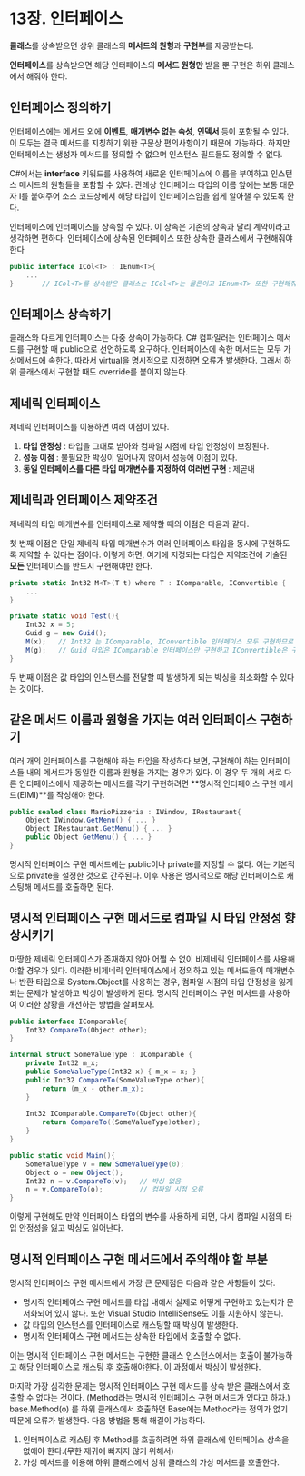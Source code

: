 # 13장. 인터페이스

**클래스**를 상속받으면 상위 클래스의 **메서드의 원형**과 **구현부**를 제공받는다.

**인터페이스**를 상속받으면 해당 인터페이스의 **메서드 원형만** 받을 뿐 구현은 하위 클래스에서 해줘야 한다.



## 인터페이스 정의하기

인터페이스에는 메서드 외에 **이벤트**, **매개변수 없는 속성**, **인덱서** 등이 포함될 수 있다. 이 모두는 결국 메서드를 지칭하기 위한 구문상 편의사항이기 때문에 가능하다. 하지만 인터페이스는 생성자 메서드를 정의할 수 없으며 인스턴스 필드들도 정의할 수 없다.

C#에서는 **interface** 키워드를 사용하여 새로운 인터페이스에 이름을 부여하고 인스턴스 메서드의 원형들을 포함할 수 있다. 관례상 인터페이스 타입의 이름 앞에는 보통 대문자 I를 붙여주어 소스 코드상에서 해당 타입이 인터페이스임을 쉽게 알아챌 수 있도록 한다.

인터페이스에 인터페이스를 상속할 수 있다. 이 상속은 기존의 상속과 달리 계약이라고 생각하면 편하다. 인터페이스에 상속된 인터페이스 또한 상속한 클래스에서 구현해줘야 한다

```c#
public interface ICol<T> : IEnum<T>{
    ...
}		// ICol<T>를 상속받은 클래스는 ICol<T>는 물론이고 IEnum<T> 또한 구현해줘야 한다.
```



## 인터페이스 상속하기

클래스와 다르게 인터페이스는 다중 상속이 가능하다. C# 컴파일러는 인터페이스 메서드를 구현할 때 public으로 선언하도록 요구하다. 인터페이스에 속한 메서드는 모두 가상메서드에 속한다. 따라서 virtual을 명시적으로 지정하면 오류가 발생한다. 그래서 하위 클래스에서 구현할 때도 override를 붙이지 않는다.



## 제네릭 인터페이스

제네릭 인터페이스를 이용하면 여러 이점이 있다.

1. **타입 안정성** : 타입을 그대로 받아와 컴파일 시점에 타입 안정성이 보장된다.
2. **성능 이점** : 불필요한 박싱이 일어나지 않아서 성능에 이점이 있다.
3. **동일 인터페이스를 다른 타입 매개변수를 지정하여 여러번 구현** : 제곧내



## 제네릭과 인터페이스 제약조건

제네릭의 타입 매개변수를 인터페이스로 제약할 때의 이점은 다음과 같다.

첫 번째 이점은 단일 제네릭 타입 매개변수가 여러 인터페이스 타입을 동시에 구현하도록 제약할 수 있다는 점이다. 이렇게 하면, 여기에 지정되는 타입은 제약조건에 기술된 **모든** 인터페이스를 반드시 구현해야만 한다.

```c#
private static Int32 M<T>(T t) where T : IComparable, IConvertible {
    ...
}

private static void Test(){
    Int32 x = 5;
    Guid g = new Guid();
    M(x);	// Int32 는 IComparable, IConvertible 인터페이스 모두 구현하므로 문제 없음
    M(g);	// Guid 타입은 IComparable 인터페이스만 구현하고 IConvertible은 구현하지 않으므로 컴파일 오류 발생!
}
```

두 번째 이점은 값 타입의 인스턴스를 전달할 때 발생하게 되는 박싱을 최소화할 수 있다는 것이다.



## 같은 메서드 이름과 원형을 가지는 여러 인터페이스 구현하기

여러 개의 인터페이스를 구현해야 하는 타입을 작성하다 보면, 구현해야 하는 인터페이스들 내의 메서드가 동일한 이름과 원형을 가지는 경우가 있다. 이 경우 두 개의 서로 다른 인터페이스에서 제공하는 메서드를 각기 구현하려면 **명시적 인터페이스 구현 메서드(EIMI)**를 작성해야 한다.

```c#
public sealed class MarioPizzeria : IWindow, IRestaurant{
    Object IWindow.GetMenu() { ... }
    Object IRestaurant.GetMenu() { ... }
    public Object GetMenu() { ... }
}
```

명시적 인터페이스 구현 메서드에는 public이나 private를 지정할 수 없다. 이는 기본적으로 private을 설정한 것으로 간주된다. 이후 사용은 명시적으로 해당 인터페이스로 캐스팅해 메서드를 호출하면 된다.



## 명시적 인터페이스 구현 메서드로 컴파일 시 타입 안정성 향상시키기

마땅한 제네릭 인터페이스가 존재하지 않아 어쩔 수 없이 비제네릭 인터페이스를 사용해야할 경우가 있다. 이러한 비제네릭 인터페이스에서 정의하고 있는 메서드들이 매개변수나 반환 타입으로 System.Object를 사용하는 경우, 컴파일 시점의 타입 안정성을 잃게 되는 문제가 발생하고 박싱이 발생하게 된다. 명시적 인터페이스 구현 메서드를 사용하여 이러한 상황을 개선하는 방법을 살펴보자.

```c#
public interface IComparable{
    Int32 CompareTo(Object other);
}

internal struct SomeValueType : IComparable {
    private Int32 m_x;
    public SomeValueType(Int32 x) { m_x = x; }
    public Int32 CompareTo(SomeValueType other){
        return (m_x - other.m_x);
    }
    
    Int32 IComparable.CompareTo(Object other){
        return CompareTo((SomeValueType)other);
    }
}

public static void Main(){
    SomeValueType v = new SomeValueType(0);
    Object o = new Object();
    Int32 n = v.CompareTo(v);	// 박싱 없음
    n = v.CompareTo(o);			// 컴파일 시점 오류
}
```

이렇게 구현해도 만약 인터페이스 타입의 변수를 사용하게 되면, 다시 컴파일 시점의 타입 안정성을 잃고 박싱도 일어난다.



## 명시적 인터페이스 구현 메서드에서 주의해야 할 부분

명시적 인터페이스 구현 메서드에서 가장 큰 문제점은 다음과 같은 사항들이 있다.

- 명시적 인터페이스 구현 메서드를 타입 내에서 실제로 어떻게 구현하고 있는지가 문서화되어 있지 않다. 또한 Visual Studio IntelliSense도 이를 지원하지 않는다.
- 값 타입의 인스턴스를 인터페이스로 캐스팅할 때 박싱이 발생한다.
- 명시적 인터페이스 구현 메서드는 상속한 타입에서 호출할 수 없다.

이는 명시적 인터페이스 구현 메서드는 구현한 클래스 인스턴스에서는 호출이 불가능하고 해당 인터페이스로 캐스팅 후 호출해야한다. 이 과정에서 박싱이 발생한다.

마지막 가장 심각한 문제는 명시적 인터페이스 구현 메서드를 상속 받은 클래스에서 호출할 수 없다는 것이다. (Method라는 명시적 인터페이스 구현 메서드가 있다고 하자.) base.Method(o) 를 하위 클래스에서 호출하면 Base에는 Method라는 정의가 없기 때문에 오류가 발생한다. 다음 방법을 통해 해결이 가능하다.

1. 인터페이스로 캐스팅 후 Method를 호출하려면 하위 클래스에 인터페이스 상속을 없애야 한다.(무한 재귀에 빠지지 않기 위해서)
2. 가상 메서드를 이용해 하위 클래스에서 상위 클래스의 가상 메서드를 호출한다.
